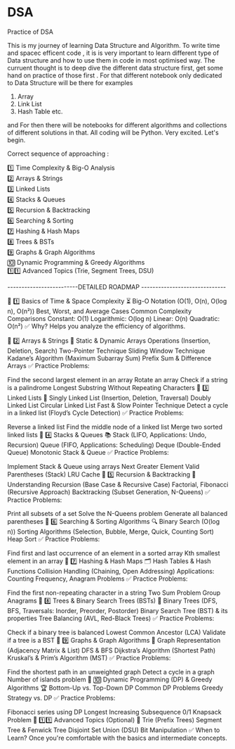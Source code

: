 # DSA
Practice of DSA 

This is my journey of learning Data Structure and Algorithm.
To write time and spacec efficent code , it is is very important to learn different type of Data structure and how to use them in code in most optimised way.
The curruent thought is to deep dive the different data structure first, get some hand on practice of those first . 
For that different notebook only dedicated to Data Structure will be there for examples
1. Array
2. Link List
3. Hash Table
etc.

and For then there will be notebooks for different algorithms and collections of different solutions in that.
All coding will be Python.
Very excited.
Let's begin.

Correct sequence of approaching :

1️⃣ Time Complexity & Big-O Analysis  
2️⃣ Arrays & Strings  
3️⃣ Linked Lists  
4️⃣ Stacks & Queues  
5️⃣ Recursion & Backtracking  
6️⃣ Searching & Sorting  
7️⃣ Hashing & Hash Maps  
8️⃣ Trees & BSTs  
9️⃣ Graphs & Graph Algorithms  
🔟 Dynamic Programming & Greedy Algorithms  
1️⃣1️⃣ Advanced Topics (Trie, Segment Trees, DSU)  


-------------------------DETAILED ROADMAP ------------------------------

📌 1️⃣ Basics of Time & Space Complexity ⏳
Big-O Notation (O(1), O(n), O(log n), O(n²))
Best, Worst, and Average Cases
Common Complexity Comparisons
Constant: O(1)
Logarithmic: O(log n)
Linear: O(n)
Quadratic: O(n²)
✅ Why? Helps you analyze the efficiency of algorithms.

📌 2️⃣ Arrays & Strings 🔢
Static & Dynamic Arrays
Operations (Insertion, Deletion, Search)
Two-Pointer Technique
Sliding Window Technique
Kadane’s Algorithm (Maximum Subarray Sum)
Prefix Sum & Difference Arrays
✅ Practice Problems:

Find the second largest element in an array
Rotate an array
Check if a string is a palindrome
Longest Substring Without Repeating Characters
📌 3️⃣ Linked Lists 🔗
Singly Linked List (Insertion, Deletion, Traversal)
Doubly Linked List
Circular Linked List
Fast & Slow Pointer Technique
Detect a cycle in a linked list (Floyd’s Cycle Detection)
✅ Practice Problems:

Reverse a linked list
Find the middle node of a linked list
Merge two sorted linked lists
📌 4️⃣ Stacks & Queues 📚
Stack (LIFO, Applications: Undo, Recursion)
Queue (FIFO, Applications: Scheduling)
Deque (Double-Ended Queue)
Monotonic Stack & Queue
✅ Practice Problems:

Implement Stack & Queue using arrays
Next Greater Element
Valid Parentheses (Stack)
LRU Cache
📌 5️⃣ Recursion & Backtracking 🔄
Understanding Recursion (Base Case & Recursive Case)
Factorial, Fibonacci (Recursive Approach)
Backtracking (Subset Generation, N-Queens)
✅ Practice Problems:

Print all subsets of a set
Solve the N-Queens problem
Generate all balanced parentheses
📌 6️⃣ Searching & Sorting Algorithms 🔍
Binary Search (O(log n))
Sorting Algorithms (Selection, Bubble, Merge, Quick, Counting Sort)
Heap Sort
✅ Practice Problems:

Find first and last occurrence of an element in a sorted array
Kth smallest element in an array
📌 7️⃣ Hashing & Hash Maps 🗂
Hash Tables & Hash Functions
Collision Handling (Chaining, Open Addressing)
Applications: Counting Frequency, Anagram Problems
✅ Practice Problems:

Find the first non-repeating character in a string
Two Sum Problem
Group Anagrams
📌 8️⃣ Trees & Binary Search Trees (BSTs) 🌲
Binary Trees (DFS, BFS, Traversals: Inorder, Preorder, Postorder)
Binary Search Tree (BST) & its properties
Tree Balancing (AVL, Red-Black Trees)
✅ Practice Problems:

Check if a binary tree is balanced
Lowest Common Ancestor (LCA)
Validate if a tree is a BST
📌 9️⃣ Graphs & Graph Algorithms 🔗
Graph Representation (Adjacency Matrix & List)
DFS & BFS
Dijkstra’s Algorithm (Shortest Path)
Kruskal’s & Prim’s Algorithm (MST)
✅ Practice Problems:

Find the shortest path in an unweighted graph
Detect a cycle in a graph
Number of islands problem
📌 🔟 Dynamic Programming (DP) & Greedy Algorithms 🏆
Bottom-Up vs. Top-Down DP
Common DP Problems
Greedy Strategy vs. DP
✅ Practice Problems:

Fibonacci series using DP
Longest Increasing Subsequence
0/1 Knapsack Problem
📌 1️⃣1️⃣ Advanced Topics (Optional) 🚀
Trie (Prefix Trees)
Segment Tree & Fenwick Tree
Disjoint Set Union (DSU)
Bit Manipulation
✅ When to Learn?
Once you're comfortable with the basics and intermediate concepts.
